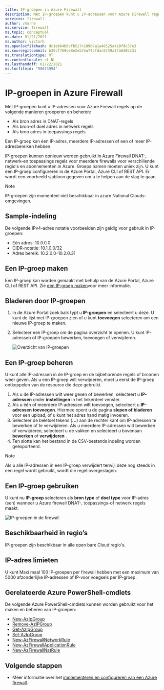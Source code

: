 ```yaml
---
title: IP-groepen in Azure Firewall
description: Met IP-groepen kunt u IP-adressen voor Azure Firewall regels groeperen en beheren.
services: firewall
author: vhorne
ms.service: firewall
ms.topic: conceptual
ms.date: 01/21/2021
ms.author: victorh
ms.openlocfilehash: dc1eb64b5cfb527c10967a1a46525a418fdc37e3
ms.sourcegitcommit: b39cf769ce8e2eb7ea74cfdac6759a17a048b331
ms.translationtype: MT
ms.contentlocale: nl-NL
ms.lasthandoff: 01/22/2021
ms.locfileid: "98673994"
---
```

# <a name="ip-groups-in-azure-firewall"></a>IP-groepen in Azure Firewall

Met IP-groepen kunt u IP-adressen voor Azure Firewall regels op de volgende manieren groeperen en beheren:

- Als bron adres in DNAT-regels
- Als bron-of doel adres in netwerk regels
- Als bron adres in toepassings regels


Een IP-groep kan één IP-adres, meerdere IP-adressen of een of meer IP-adresbereiken hebben.

IP-groepen kunnen opnieuw worden gebruikt in Azure Firewall DNAT-, netwerk-en toepassings regels voor meerdere firewalls voor verschillende regio's en abonnementen in Azure. Groeps namen moeten uniek zijn. U kunt een IP-groep configureren in de Azure Portal, Azure CLI of REST API. Er wordt een voorbeeld sjabloon gegeven om u te helpen aan de slag te gaan.

> [!NOTE]
> IP-groepen zijn momenteel niet beschikbaar in azure National Clouds-omgevingen.

## <a name="sample-format"></a>Sample-indeling

De volgende IPv4-adres notatie voorbeelden zijn geldig voor gebruik in IP-groepen:

- Eén adres: 10.0.0.0
- CIDR-notatie: 10.1.0.0/32
- Adres bereik: 10.2.0.0-10.2.0.31

## <a name="create-an-ip-group"></a>Een IP-groep maken

Een IP-groep kan worden gemaakt met behulp van de Azure Portal, Azure CLI of REST API. Zie [een IP-groep maken](create-ip-group.md)voor meer informatie.

## <a name="browse-ip-groups"></a>Bladeren door IP-groepen
1. In de Azure Portal zoek balk typt u **IP-groepen** en selecteert u deze. U kunt de lijst met IP-groepen zien of u kunt **toevoegen** selecteren om een nieuwe IP-groep te maken.
2. Selecteer een IP-groep om de pagina overzicht te openen. U kunt IP-adressen of IP-groepen bewerken, toevoegen of verwijderen.

   ![Overzicht van IP-groepen](media/ip-groups/overview.png)

## <a name="manage-an-ip-group"></a>Een IP-groep beheren

U kunt alle IP-adressen in de IP-groep en de bijbehorende regels of bronnen weer geven. Als u een IP-groep wilt verwijderen, moet u eerst de IP-groep ontkoppelen van de resource die deze gebruikt.

1. Als u de IP-adressen wilt weer geven of bewerken, selecteert u **IP-adressen** onder **instellingen** in het linkerdeel venster.
2. Als u één of meerdere IP-adressen wilt toevoegen, selecteert u **IP-adressen toevoegen**. Hiermee opent u de pagina **slepen of bladeren** voor een upload, of u kunt het adres hand matig invoeren.
3.    Selecteer de beletsel tekens (**...**) aan de rechter kant om IP-adressen te bewerken of te verwijderen. Als u meerdere IP-adressen wilt bewerken of verwijderen, selecteert u de vakken en selecteert u bovenaan **bewerken** of **verwijderen** .
4. Ten slotte kan het bestand in de CSV-bestands indeling worden geëxporteerd.

> [!NOTE]
> Als u alle IP-adressen in een IP-groep verwijdert terwijl deze nog steeds in een regel wordt gebruikt, wordt die regel overgeslagen.


## <a name="use-an-ip-group"></a>Een IP-groep gebruiken

U kunt nu **IP-groep** selecteren als **bron type** of **doel type** voor IP-adres (sen) wanneer u Azure firewall DNAT-, toepassings-of netwerk regels maakt.

![IP-groepen in de firewall](media/ip-groups/fw-ipgroup.png)

## <a name="region-availability"></a>Beschikbaarheid in regio’s

IP-groepen zijn beschikbaar in alle open bare Cloud regio's.

## <a name="ip-address-limits"></a>IP-adres limieten

U kunt Maxi maal 100 IP-groepen per firewall hebben met een maximum van 5000 afzonderlijke IP-adressen of IP-voor voegsels per IP-groep.

## <a name="related-azure-powershell-cmdlets"></a>Gerelateerde Azure PowerShell-cmdlets

De volgende Azure PowerShell-cmdlets kunnen worden gebruikt voor het maken en beheren van IP-groepen:

- [New-AzIpGroup](/powershell/module/az.network/new-azipgroup?view=azps-3.4.0)
- [Remove-AzIPGroup](/powershell/module/az.network/remove-azipgroup?view=azps-3.4.0)
- [Get-AzIpGroup](/powershell/module/az.network/get-azipgroup?view=azps-3.4.0)
- [Set-AzIpGroup](/powershell/module/az.network/set-azipgroup?view=azps-3.4.0)
- [New-AzFirewallNetworkRule](/powershell/module/az.network/new-azfirewallnetworkrule?view=azps-3.4.0)
- [New-AzFirewallApplicationRule](/powershell/module/az.network/new-azfirewallapplicationrule?view=azps-3.4.0)
- [New-AzFirewallNatRule](/powershell/module/az.network/new-azfirewallnatrule?view=azps-3.4.0)

## <a name="next-steps"></a>Volgende stappen

- Meer informatie over het [implementeren en configureren van een Azure firewall](tutorial-firewall-deploy-portal.md).
